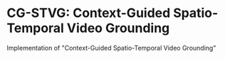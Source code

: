 # CG-STVG: Context-Guided Spatio-Temporal Video Grounding
Implementation of "Context-Guided Spatio-Temporal Video Grounding"
